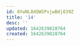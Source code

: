 ```yaml
---
id: 8YwNL8dQWSPvjwBdj839Z
title: '14'
desc: ''
updated: 1642639828764
created: 1642639828764
---
```



